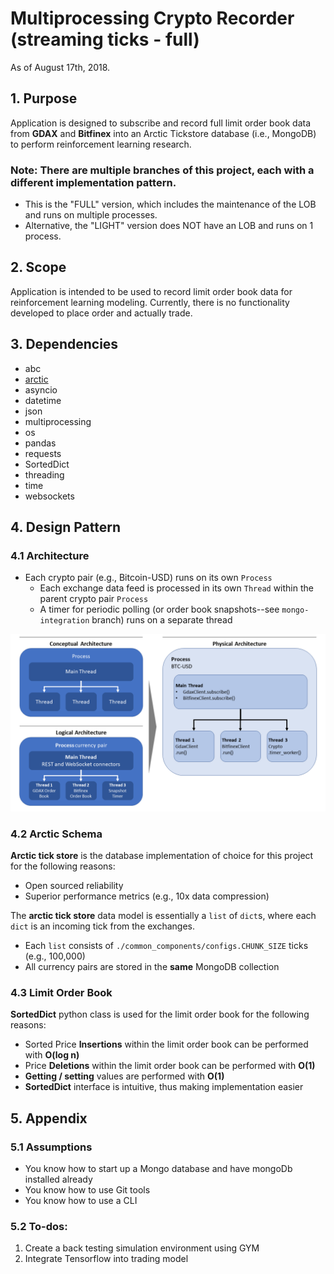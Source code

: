 # Multiprocessing Crypto Recorder (streaming ticks - full)
As of August 17th, 2018.

## 1. Purpose
Application is designed to subscribe and record 
full limit order book data from **GDAX** and **Bitfinex** into an Arctic Tickstore 
database (i.e., MongoDB) to perform reinforcement learning research.

### Note: There are multiple branches of this project, each with a different implementation pattern. 
 - This is the "FULL" version, which includes the maintenance of the LOB and runs on multiple processes. 
 - Alternative, the "LIGHT" version does NOT have an LOB and runs on 1 process.

## 2. Scope
Application is intended to be used to record limit order book data for 
reinforcement learning modeling. Currently, there is no functionality 
developed to place order and actually trade.

## 3. Dependencies
- abc
- [arctic](https://github.com/manahl/arctic)
- asyncio
- datetime
- json
- multiprocessing
- os
- pandas
- requests
- SortedDict
- threading
- time
- websockets

## 4. Design Pattern
### 4.1 Architecture
- Each crypto pair (e.g., Bitcoin-USD) runs on its own `Process`
  - Each exchange data feed is processed in its own `Thread` within the 
  parent crypto pair `Process`
  - A timer for periodic polling (or order book snapshots--see `mongo-integration` branch) runs on a separate thread

![Design Pattern](assets/design-pattern.png)

### 4.2 Arctic Schema
**Arctic tick store** is the database implementation of choice for this project for the 
following reasons:
 - Open sourced reliability
 - Superior performance metrics (e.g., 10x data compression)

The **arctic tick store** data model is essentially a `list` of `dict`s, where 
each `dict` is an incoming tick from the exchanges.
- Each `list` consists of `./common_components/configs.CHUNK_SIZE` ticks (e.g., 100,000)
- All currency pairs are stored in the **same** MongoDB collection

### 4.3 Limit Order Book
**SortedDict** python class is used for the limit order book
for the following reasons:
- Sorted Price **Insertions** within the limit order book
 can be performed with **O(log n)**
- Price **Deletions** within the limit order book can be performed with **O(1)**
- **Getting / setting** values are performed with **O(1)**
- **SortedDict** interface is intuitive, thus making implementation easier

## 5. Appendix
### 5.1 Assumptions
- You know how to start up a Mongo database and have mongoDb installed already
- You know how to use Git tools
- You know how to use a CLI

### 5.2 To-dos:
1. Create a back testing simulation environment using GYM
2. Integrate Tensorflow into trading model
